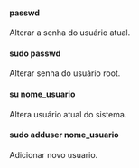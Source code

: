 #### passwd
Alterar a senha do usuário atual.

#### sudo passwd
Alterar senha do usuário root.

#### su nome_usuario
Altera usuário atual do sistema.

#### sudo adduser nome_usuario
Adicionar novo usuario.
